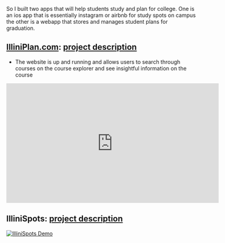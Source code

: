 So I built two apps that will help students study and plan for college. One is an ios app that is essentially instagram or airbnb for study spots on campus the other is a webapp that stores and manages student plans for graduation.

## [IlliniPlan.com](https://illiniplan.com): [project description](https://www.aidanandrews.info/projects/illini-plan)
- The website is up and running and allows users to search through courses on the course explorer and see insightful information on the course
<iframe width="560" height="315" src="https://www.youtube.com/embed/fqRqdyT98xw" frameborder="0" allowfullscreen></iframe>

<!-- [![IlliniPlan Demo](https://img.youtube.com/vi/fqRqdyT98xw/0.jpg)](https://www.youtube.com/watch?v=fqRqdyT98xw) -->

## IlliniSpots: [project description](https://www.aidanandrews.info/projects/illini-spots)

<!-- <iframe width="560" height="315" src="https://www.youtube.com/embed/9nyc0nOVd4U" frameborder="0" allowfullscreen></iframe> -->

[![IlliniSpots Demo](https://img.youtube.com/vi/9nyc0nOVd4U/0.jpg)](https://www.youtube.com/watch?v=9nyc0nOVd4U)